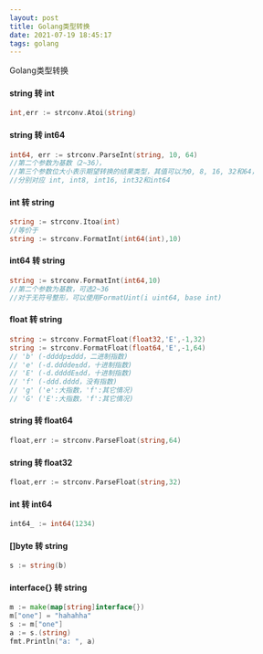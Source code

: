 ```yaml
---
layout: post
title: Golang类型转换
date: 2021-07-19 18:45:17
tags: golang
---
```


Golang类型转换
<!-- more -->

#### string 转 int
```go
int,err := strconv.Atoi(string)  
```
#### string 转 int64  
```go
int64, err := strconv.ParseInt(string, 10, 64)  
//第二个参数为基数（2~36），
//第三个参数位大小表示期望转换的结果类型，其值可以为0, 8, 16, 32和64，
//分别对应 int, int8, int16, int32和int64
```
#### int 转 string
```go
string := strconv.Itoa(int) 
//等价于
string := strconv.FormatInt(int64(int),10)
```
#### int64 转 string
```go
string := strconv.FormatInt(int64,10)  
//第二个参数为基数，可选2~36
//对于无符号整形，可以使用FormatUint(i uint64, base int)
```
#### float 转 string
```go
string := strconv.FormatFloat(float32,'E',-1,32)
string := strconv.FormatFloat(float64,'E',-1,64)
// 'b' (-ddddp±ddd，二进制指数)
// 'e' (-d.dddde±dd，十进制指数)
// 'E' (-d.ddddE±dd，十进制指数)
// 'f' (-ddd.dddd，没有指数)
// 'g' ('e':大指数，'f':其它情况)
// 'G' ('E':大指数，'f':其它情况)
```
#### string 转 float64
```go
float,err := strconv.ParseFloat(string,64)
```
#### string 转 float32
```go
float,err := strconv.ParseFloat(string,32)
```

#### int 转 int64
```go
int64_ := int64(1234)
```

#### []byte 转 string
```go
s := string(b)
```
#### interface{} 转 string
```go
m := make(map[string]interface{})
m["one"] = "hahahha"
s := m["one"]
a := s.(string)
fmt.Println("a: ", a)
```